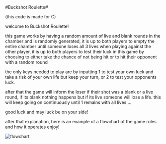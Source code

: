 #Buckshot Roulette#

(this code is made for C)

welcome to Buckshot Roulette!

this game works by having a random amount of live and blank rounds in the chamber and is randomly generated,
it is up to both players to empty the entire chamber until someone loses all 3 lives when playing against the other player,
it is up to both players to test their luck in this game by choosing to either take the chance of not being hit or to hit their opponent with a random round


the only keys needed to play are by inputting 1 to test your own luck and take a risk of your own life but keep your turn, or 2 to test your opponents luck.

after that the game will inform the loser if their shot was a blank or a live round, if its blank nothing happens but if its live someone will lose a life.
this will keep going on continuously until 1 remains with all lives....

good luck and may luck be on your side!

after that explanation, here is an example of a flowchart of the game rules and how it operates
enjoy!

![flowchart](https://github.com/amplebee/Buckshot-Roulette/assets/161452724/1ef6b757-c372-4416-bc8f-ca0fbe19f4ea)
